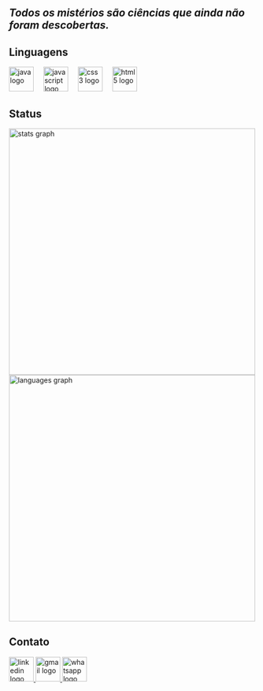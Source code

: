 ## <I> Todos os mistérios são ciências que ainda não foram descobertas. </I> 

## Linguagens
<div align="left">  
  <img src="https://github.com/user-attachments/assets/b82e9d46-e019-4697-8879-fa6bcbaf6c4b" height="50" alt="java logo"  />
  <img width="12" />
  <img src="https://github.com/user-attachments/assets/0fc21f5b-2ac6-400f-a103-a9db6510f237" height="50" alt="javascript logo"  />
  <img width="12" />
  <img src="https://cdn.jsdelivr.net/gh/devicons/devicon/icons/css3/css3-plain-wordmark.svg" height="50" alt="css3 logo"  />
  <img width="12" />
  <img src="https://cdn.jsdelivr.net/gh/devicons/devicon/icons/html5/html5-plain-wordmark.svg" height="50" alt="html5 logo"  />
</div>

## Status
<div align="left">
  <img src="https://github-readme-stats.vercel.app/api?username=luizadaso&hide_title=false&hide_rank=false&show_icons=true&include_all_commits=true&count_private=true&disable_animations=false&theme=dracula&locale=en&hide_border=false&order=1" width="500" alt="stats graph"  />
</div>
<div align="left">
  <img src="https://github-readme-stats.vercel.app/api/top-langs?username=luizadaso&locale=pt-br&hide_title=false&layout=compact&card_width=320&langs_count=5&theme=radical&hide_border=false&order=2" width="500" alt="languages graph"  />
</div>

## Contato

<div align="left">
  <a href="https://www.linkedin.com/in/luizadaso/" target="_blank">
    <img src="https://github.com/user-attachments/assets/ffd54172-cae1-410c-b9bb-d247bf48760b" height="50" alt="linkedin logo"  /> 
  </a>
  <a href="mailto:analuiza.daso@gmail.com" target="_blank">
    <img src="https://github.com/user-attachments/assets/aabe721c-5c19-4093-a504-04feb3fb9d8a" height="50" alt="gmail logo" />
  </a>
  <a href="https://api.whatsapp.com/send/?phone=5522999955542&text=Ola,+Encontramos+o+seu+portfólio+no+GitHub.+Podemos+conversar?&type=phone_number&app_absent=0" target="_blank">
    <img src="https://github.com/user-attachments/assets/72cf57ab-1b38-41f3-b06c-1f4df5bb4a84" height="50" alt="whatsapp logo" />
  </a>
</div>


    
